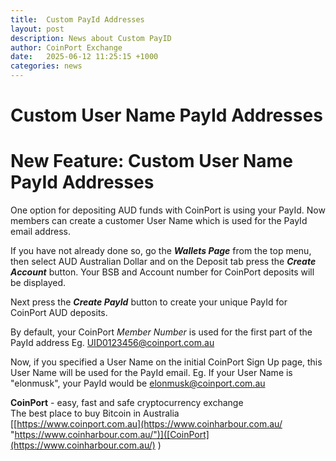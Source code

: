 ```yaml
---
title:  Custom PayId Addresses 
layout: post
description: News about Custom PayID
author: CoinPort Exchange
date:   2025-06-12 11:25:15 +1000
categories: news
---
```


# Custom User Name PayId Addresses

# New Feature: Custom User Name PayId Addresses

One option for depositing AUD funds with CoinPort is using your PayId. Now members can create a customer User Name which is used for the PayId email address.

If you have not already done so, go the _**Wallets Page**_ from the top menu, then select AUD Australian Dollar and on the Deposit tab press the _**Create Account**_ button. Your BSB and Account number for CoinPort deposits will be displayed.

Next press the _**Create PayId**_ button to create your unique PayId for CoinPort AUD deposits.

By default, your CoinPort _Member Number_ is used for the first part of the PayId address Eg. UID0123456@coinport.com.au

Now, if you specified a User Name on the initial CoinPort Sign Up page, this User Name will be used for the PayId email. Eg. If your User Name is "elonmusk", your PayId would be elonmusk@coinport.com.au

**CoinPort** - easy, fast and safe cryptocurrency exchange  
The best place to buy Bitcoin in Australia  
[[https://www.coinport.com.au](https://www.coinharbour.com.au/ "https://www.coinharbour.com.au/")]([CoinPort](https://www.coinharbour.com.au/) )
